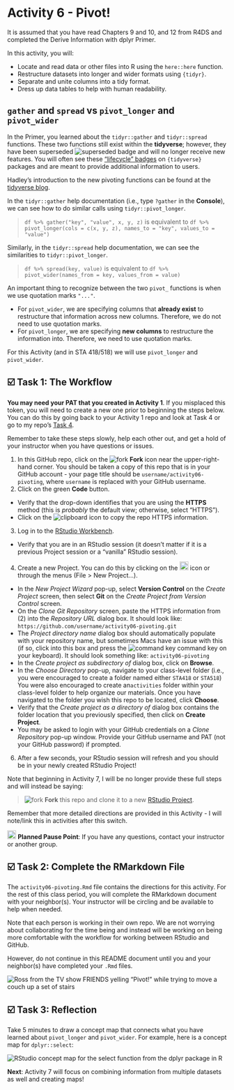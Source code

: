 Activity 6 - Pivot!
================

It is assumed that you have read Chapters 9 and 10, and 12 from R4DS and
completed the Derive Information with dplyr Primer.

In this activity, you will:

-   Locate and read data or other files into R using the `here::here`
    function.
-   Restructure datasets into longer and wider formats using `{tidyr}`.
-   Separate and unite columns into a tidy format.
-   Dress up data tables to help with human readability.

## `gather` and `spread` vs `pivot_longer` and `pivot_wider`

In the Primer, you learned about the `tidyr::gather` and `tidyr::spread`
functions. These two functions still exist within the **tidyverse**;
however, they have been superseded ![superseded
badge](README-img/lifecycle-superseded.png) and will no longer receive
new features. You will often see these [“lifecycle”
badges](https://lifecycle.r-lib.org/articles/stages.html) on
`{tidyverse}` packages and are meant to provide additional information
to users.

Hadley’s introduction to the new pivoting functions can be found at the
[tidyverse blog](https://tidyr.tidyverse.org/dev/articles/pivot.html).

In the `tidyr::gather` help documentation (i.e., type `?gather` in the
**Console**), we can see how to do similar calls using
`tidyr::pivot_longer`.

> `df %>% gather("key", "value", x, y, z)` is equivalent to
> `df %>% pivot_longer(cols = c(x, y, z), names_to = "key", values_to = "value")`

Similarly, in the `tidyr::spread` help documentation, we can see the
similarities to `tidyr::pivot_longer`.

> `df %>% spread(key, value)` is equivalent to
> `df %>% pivot_wider(names_from = key, values_from = value)`

An important thing to recognize between the two `pivot_` functions is
when we use quotation marks `"..."`.

-   For `pivot_wider`, we are specifying columns that **already exist**
    to restructure that information across new columns. Therefore, we do
    not need to use quotation marks.
-   For `pivot_longer`, we are specifying **new columns** to restructure
    the information into. Therefore, we need to use quotation marks.

For this Activity (and in STA 418/518) we will use `pivot_longer` and
`pivot_wider`.

## ☑️ Task 1: The Workflow

**You may need your PAT that you created in Activity 1**. If you
misplaced this token, you will need to create a new one prior to
beginning the steps below. You can do this by going back to your
Activity 1 repo and look at Task 4 or go to my repo’s [Task
4](https://github.com/gvsu-sta518/activity01-rmarkdown#%EF%B8%8F-tasks-4-connect-rstudio-and-github).

Remember to take these steps slowly, help each other out, and get a hold
of your instructor when you have questions or issues.

1.  In this GitHub repo, click on the ![fork](README-img/fork-icon.png)
    **Fork** icon near the upper-right-hand corner. You should be taken
    a copy of this repo that is in your GitHub account - your page title
    should be `username/activity06-pivoting`, where `username` is
    replaced with your GitHub username.
2.  Click on the green **Code** button.

-   Verify that the drop-down identifies that you are using the
    **HTTPS** method (this is *probably* the default view; otherwise,
    select “HTTPS”).
-   Click on the ![clipboard](README-img/clipboard-icon.png) icon to
    copy the repo HTTPS information.

3.  Log in to the [RStudio Workbench](https://rstudio.gvsu.edu/).

-   Verify that you are in an RStudio session (it doesn’t matter if it
    is a previous Project session or a “vanilla” RStudio session).

4.  Create a new Project. You can do this by clicking on the
    <img src="README-img/new-project-icon.png" alt="new project" width = "20"/>
    icon or through the menus (File > New Project…).

-   In the *New Project Wizard* pop-up, select **Version Control** on
    the *Create Project* screen, then select **Git** on the *Create
    Project from Version Control* screen.
-   On the *Clone Git Repository* screen, paste the HTTPS information
    from (2) into the *Repository URL* dialog box. It should look like:
    `https://github.com/username/activity06-pivoting.git`
-   The *Project directory name* dialog box should automatically
    populate with your repository name, but sometimes Macs have an issue
    with this (if so, click into this box and press the ![command
    key](README-img/command-key-icon.png) command key on your keyboard).
    It should look something like: `activity06-pivoting`
-   In the *Create project as subdirectory of* dialog box, click on
    **Browse**.
-   In the *Choose Directory* pop-up, navigate to your class-level
    folder (i.e., you were encouraged to create a folder named either
    `STA418` or `STA518`) You were also encouraged to create
    an`activities` folder within your class-level folder to help
    organize our materials. Once you have navigated to the folder you
    wish this repo to be located, click **Choose**.
-   Verify that the *Create project as a directory of* dialog box
    contains the folder location that you previously specified, then
    click on **Create Project**.
-   You may be asked to login with your GitHub credentials on a *Clone
    Repository* pop-up window. Provide your GitHub username and PAT (not
    your GitHub password) if prompted.

6.  After a few seconds, your RStudio session will refresh and you
    should be in your newly created RStudio Project!

Note that beginning in Activity 7, I will be no longer provide these
full steps and will instead be saying:

> ![fork](README-img/fork-icon.png) **Fork** this repo and clone it to a
> new [RStudio Project](https://rstudio.gvsu.edu/).

Remember that more detailed directions are provided in this Activity - I
will note/link this in activities after this switch.

<img src="README-img/noun_pause.png" alt="pause" width = "20"/>
<b>Planned Pause Point</b>: If you have any questions, contact your
instructor or another group.

## ☑️ Task 2: Complete the RMarkdown File

The `activity06-pivoting.Rmd` file contains the directions for this
activity. For the rest of this class period, you will complete the
RMarkdown document with your neighbor(s). Your instructor will be
circling and be available to help when needed.

Note that each person is working in their own repo. We are not worrying
about collaborating for the time being and instead will be working on
being more comfortable with the workflow for working between RStudio and
GitHub.

However, do not continue in this README document until you and your
neighbor(s) have completed your `.Rmd` files.

![Ross from the TV show FRIENDS yelling “Pivot!” while trying to move a
couch up a set of
stairs](https://media.giphy.com/media/oCjCwnuLpiWbfMb1UA/giphy.gif)

## ☑️ Task 3: Reflection

Take 5 minutes to draw a concept map that connects what you have learned
about `pivot_longer` and `pivot_wider`. For example, here is a concept
map for `dplyr::select`:

![RStudio concept map for the select function from the dplyr package in
R](https://raw.githubusercontent.com/rstudio/concept-maps/master/en/select.svg)

**Next**: Activity 7 will focus on combining information from multiple
datasets as well and creating maps!

